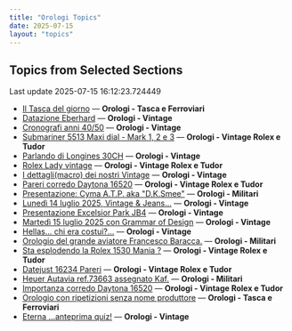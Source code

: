 ```yaml
---
title: "Orologi Topics"
date: 2025-07-15
layout: "topics"
---
```


## Topics from Selected Sections

Last update 2025-07-15 16:12:23.724449

- [Il Tasca del giorno](https://orologi.forumfree.it/?t=80702163) — **Orologi - Tasca e Ferroviari**
- [Datazione Eberhard](https://orologi.forumfree.it/?t=80759302) — **Orologi - Vintage**
- [Cronografi anni 40/50](https://orologi.forumfree.it/?t=80740948) — **Orologi - Vintage**
- [Submariner 5513 Maxi dial - Mark 1, 2 e 3](https://orologi.forumfree.it/?t=80759295) — **Orologi - Vintage Rolex e Tudor**
- [Parlando di Longines 30CH](https://orologi.forumfree.it/?t=78556132) — **Orologi - Vintage**
- [Rolex Lady vintage](https://orologi.forumfree.it/?t=80759369) — **Orologi - Vintage Rolex e Tudor**
- [I dettagli(macro) dei nostri Vintage](https://orologi.forumfree.it/?t=80396891) — **Orologi - Vintage**
- [Pareri corredo Daytona 16520](https://orologi.forumfree.it/?t=80751060) — **Orologi - Vintage Rolex e Tudor**
- [Presentazione: Cyma A.T.P. aka "D.K.Smee"](https://orologi.forumfree.it/?t=80712327) — **Orologi - Militari**
- [Lunedì 14 luglio 2025, Vintage & Jeans...](https://orologi.forumfree.it/?t=80759802) — **Orologi - Vintage**
- [Presentazione Excelsior Park JB4](https://orologi.forumfree.it/?t=80759315) — **Orologi - Vintage**
- [Martedì 15 luglio 2025 con Grammar of Design](https://orologi.forumfree.it/?t=80760849) — **Orologi - Vintage**
- [Hellas... chi era costui?...](https://orologi.forumfree.it/?t=80761124) — **Orologi - Vintage**
- [Orologio del grande aviatore Francesco Baracca.](https://orologi.forumfree.it/?t=79186297) — **Orologi - Militari**
- [Sta esplodendo la Rolex 1530 Mania ?](https://orologi.forumfree.it/?t=80757728) — **Orologi - Vintage Rolex e Tudor**
- [Datejust 16234 Pareri](https://orologi.forumfree.it/?t=80754153) — **Orologi - Vintage Rolex e Tudor**
- [Heuer Autavia ref.73663 assegnato Kaf.](https://orologi.forumfree.it/?t=80760749) — **Orologi - Militari**
- [Importanza corredo Daytona 16520](https://orologi.forumfree.it/?t=80759799) — **Orologi - Vintage Rolex e Tudor**
- [Orologio con ripetizioni senza nome produttore](https://orologi.forumfree.it/?t=80760875) — **Orologi - Tasca e Ferroviari**
- [Eterna ...anteprima quiz!](https://orologi.forumfree.it/?t=80660771) — **Orologi - Vintage**
